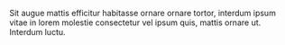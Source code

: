 Sit augue mattis efficitur habitasse ornare ornare tortor, interdum ipsum vitae in lorem molestie consectetur vel ipsum quis, mattis ornare ut. Interdum luctu.
